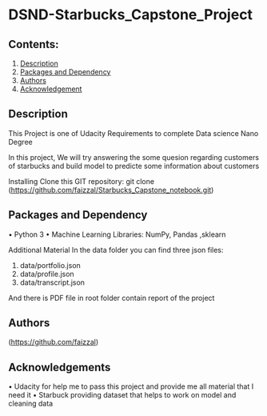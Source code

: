 # DSND-Starbucks_Capstone_Project
 
## Contents:

1. [Description](#description)
2. [Packages and Dependency](#Packages) 
3. [Authors](#authors) 
4. [Acknowledgement](#acknowledgements)  


<a name="descripton"></a>
## Description 
This Project is one of Udacity Requirements to complete Data science Nano Degree 

In this project, We will try answering the some quesion regarding customers of starbucks and build model to predicte some information about customers

Installing
Clone this GIT repository:
git clone 
(https://github.com/faizzal/Starbucks_Capstone_notebook.git)

<a name="Packages"></a> 
## Packages and Dependency 
•	Python 3 
•	Machine Learning Libraries: NumPy, Pandas ,sklearn   
 
Additional Material
In the data folder you can find three json files:
1.	data/portfolio.json 
2.	data/profile.json
3. data/transcript.json

And there is PDF file in root folder contain report of the project
<a name="Authors"></a> 
## Authors 
(https://github.com/faizzal)
 
<a name="acknowledgements"></a> 
## Acknowledgements

•	Udacity for help me to pass this project and provide me all material that I need it 
•	Starbuck  providing dataset that helps to work on model and cleaning data




